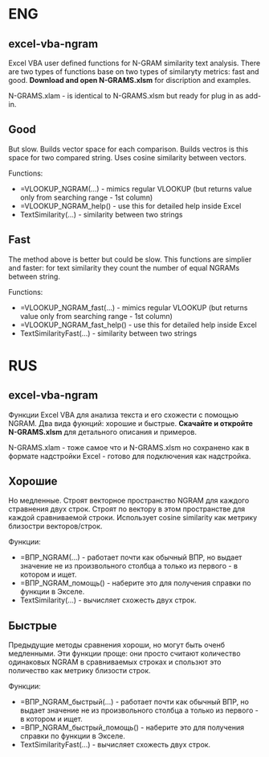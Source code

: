 # ENG

## excel-vba-ngram
Excel VBA user defined functions for N-GRAM similarity text analysis. There are two types of functions base on two types of  similaryty metrics: fast and good. 
**Download and open N-GRAMS.xlsm** for discription and examples.

N-GRAMS.xlam - is identical to N-GRAMS.xlsm but ready for plug in as add-in.

## Good
But slow. Builds vector space for each comparison. Builds vectros is this space for two compared string. Uses cosine similarity between vectors.

Functions:
 - =VLOOKUP_NGRAM(...) - mimics regular VLOOKUP (but returns value only from searching range - 1st column)
 - =VLOOKUP_NGRAM_help() -  use this for detailed help inside Excel
 - TextSimilarity(...) - similarity between two strings

## Fast
The method above is better but could be slow. This functions are simplier and faster: for text similarity they  count the number of equal NGRAMs between string.

Functions:
 - =VLOOKUP_NGRAM_fast(...) - mimics regular VLOOKUP (but returns value only from searching range - 1st column)
 - =VLOOKUP_NGRAM_fast_help() -  use this for detailed help inside Excel
 - TextSimilarityFast(...) - similarity between two strings

# RUS

## excel-vba-ngram
Функции Excel VBA для анализа текста и его схожести с помощью NGRAM. Два вида фукнций: хорошие и быстрые. 
**Скачайте и откройте N-GRAMS.xlsm** для детального описания и примеров.

N-GRAMS.xlam - тоже самое что и N-GRAMS.xlsm но сохранено как в формате надстройки Excel - готово для подключения как надстройка.

## Хорошие
Но медленные. Строят векторное пространство NGRAM для каждого стравнения двух строк. Строят по вектору в этом пространстве для каждой сравниваемой строки. Использует cosine similarity как метрику близостри векторов/строк.

Функции:
 - =ВПР_NGRAM(...) - работает почти как обычный ВПР, но выдает значение не из произвольного столбца а только из первого - в котором и ищет.
 - =ВПР_NGRAM_помощь() -  наберите это для получения справки по функции в Экселе.
 - TextSimilarity(...) - вычисляет схожесть двух строк.

## Быстрые
Предыдущие методы сравнения хороши, но могут быть оченб медленными. Эти функции проще: они просто считают количество одинаковых NGRAM в сравниваемых строках и спользют это поличество как метрику близости строк.

Функции:
 - =ВПР_NGRAM_быстрый(...) - работает почти как обычный ВПР, но выдает значение не из произвольного столбца а только из первого - в котором и ищет.
 - =ВПР_NGRAM_быстрый_помощь() -  наберите это для получения справки по функции в Экселе.
 - TextSimilarityFast(...) - вычисляет схожесть двух строк.
